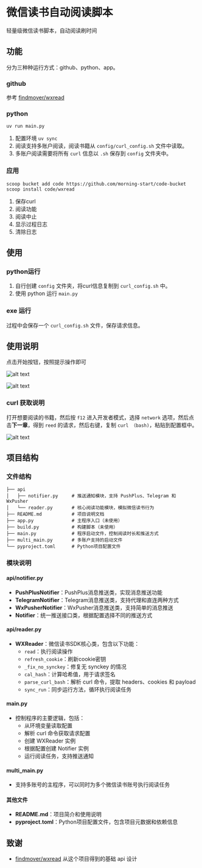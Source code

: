 # 微信读书自动阅读脚本

轻量级微信读书脚本，自动阅读刷时间

## 功能

分为三种种运行方式：github、python、app。

### github

参考 [findmover/wxread](https://github.com/findmover/wxread)

### python

`uv run main.py`

1. 配置环境 `uv sync`
2. 阅读支持多账户阅读，阅读书籍从 `config/curl_config.sh` 文件中读取。
3. 多账户阅读需要将所有 `curl` 信息以 `.sh` 保存到 `config` 文件夹中。

### 应用

```
scoop bucket add code https://github.com/morning-start/code-bucket
scoop install code/wxread
```

1. 保存curl
2. 阅读功能
3. 阅读中止
4. 显示过程日志
5. 清除日志

## 使用

### python运行

1. 自行创建 `config` 文件夹，将curl信息复制到 `curl_config.sh` 中。
2. 使用 python 运行 `main.py`

### exe 运行

过程中会保存一个 `curl_config.sh` 文件，保存请求信息。

## 使用说明

点击开始按钮，按照提示操作即可

![alt text](images/README/image.png)

![alt text](images/README/image-1.png)

### curl 获取说明

打开想要阅读的书籍，然后按 `f12` 进入开发者模式，选择 `network` 选项，然后点击**下一章**，得到 `reed` 的请求，然后右键，复制 `curl （bash)`，粘贴到配置框中。

![alt text](images/README/PixPin_2025-04-04_19-15-51.gif)


## 项目结构

### 文件结构

```
├── api
│   ├── notifier.py     # 推送通知模块，支持 PushPlus、Telegram 和 WxPusher
│   └── reader.py       # 核心阅读功能模块，模拟微信读书行为
├── README.md           # 项目说明文档
├── app.py              # 主程序入口（未使用）
├── build.py            # 构建脚本（未使用）
├── main.py             # 程序启动文件，控制阅读时长和推送方式
├── multi_main.py       # 多账户支持的启动文件
└── pyproject.toml      # Python项目配置文件
```

### 模块说明

#### api/notifier.py
- **PushPlusNotifier**：PushPlus消息推送类，实现消息推送功能
- **TelegramNotifier**：Telegram消息推送类，支持代理和直连两种方式
- **WxPusherNotifier**：WxPusher消息推送类，支持简单的消息推送
- **Notifier**：统一推送接口类，根据配置选择不同的推送方式

#### api/reader.py
- **WXReader**：微信读书SDK核心类，包含以下功能：
  - `read`：执行阅读操作
  - `refresh_cookie`：刷新cookie密钥
  - `_fix_no_synckey`：修复无 synckey 的情况
  - `cal_hash`：计算哈希值，用于请求签名
  - `parse_curl_bash`：解析 curl 命令，提取 headers、cookies 和 payload
  - `sync_run`：同步运行方法，循环执行阅读任务

#### main.py
- 控制程序的主要逻辑，包括：
  - 从环境变量读取配置
  - 解析 curl 命令获取请求配置
  - 创建 WXReader 实例
  - 根据配置创建 Notifier 实例
  - 运行阅读任务，支持推送通知

#### multi_main.py
- 支持多账号的主程序，可以同时为多个微信读书账号执行阅读任务

#### 其他文件
- **README.md**：项目简介和使用说明
- **pyproject.toml**：Python项目配置文件，包含项目元数据和依赖信息

## 致谢

- [findmover/wxread](https://github.com/findmover/wxread) 从这个项目得到的基础 api 设计
